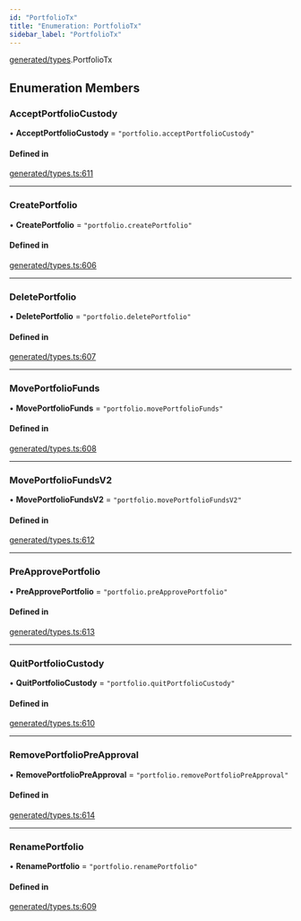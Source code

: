 ```yaml
---
id: "PortfolioTx"
title: "Enumeration: PortfolioTx"
sidebar_label: "PortfolioTx"
---
```


[generated/types](../../../../modules/Generated/Types/Types.md).PortfolioTx

## Enumeration Members

### AcceptPortfolioCustody

• **AcceptPortfolioCustody** = ``"portfolio.acceptPortfolioCustody"``

#### Defined in

[generated/types.ts:611](https://github.com/PolymeshAssociation/polymesh-sdk/blob/95f248df/src/generated/types.ts#L611)

___

### CreatePortfolio

• **CreatePortfolio** = ``"portfolio.createPortfolio"``

#### Defined in

[generated/types.ts:606](https://github.com/PolymeshAssociation/polymesh-sdk/blob/95f248df/src/generated/types.ts#L606)

___

### DeletePortfolio

• **DeletePortfolio** = ``"portfolio.deletePortfolio"``

#### Defined in

[generated/types.ts:607](https://github.com/PolymeshAssociation/polymesh-sdk/blob/95f248df/src/generated/types.ts#L607)

___

### MovePortfolioFunds

• **MovePortfolioFunds** = ``"portfolio.movePortfolioFunds"``

#### Defined in

[generated/types.ts:608](https://github.com/PolymeshAssociation/polymesh-sdk/blob/95f248df/src/generated/types.ts#L608)

___

### MovePortfolioFundsV2

• **MovePortfolioFundsV2** = ``"portfolio.movePortfolioFundsV2"``

#### Defined in

[generated/types.ts:612](https://github.com/PolymeshAssociation/polymesh-sdk/blob/95f248df/src/generated/types.ts#L612)

___

### PreApprovePortfolio

• **PreApprovePortfolio** = ``"portfolio.preApprovePortfolio"``

#### Defined in

[generated/types.ts:613](https://github.com/PolymeshAssociation/polymesh-sdk/blob/95f248df/src/generated/types.ts#L613)

___

### QuitPortfolioCustody

• **QuitPortfolioCustody** = ``"portfolio.quitPortfolioCustody"``

#### Defined in

[generated/types.ts:610](https://github.com/PolymeshAssociation/polymesh-sdk/blob/95f248df/src/generated/types.ts#L610)

___

### RemovePortfolioPreApproval

• **RemovePortfolioPreApproval** = ``"portfolio.removePortfolioPreApproval"``

#### Defined in

[generated/types.ts:614](https://github.com/PolymeshAssociation/polymesh-sdk/blob/95f248df/src/generated/types.ts#L614)

___

### RenamePortfolio

• **RenamePortfolio** = ``"portfolio.renamePortfolio"``

#### Defined in

[generated/types.ts:609](https://github.com/PolymeshAssociation/polymesh-sdk/blob/95f248df/src/generated/types.ts#L609)
